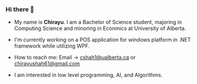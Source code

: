 ### Hi there 👋
- My name is **Chirayu**. I am a Bachelor of Science student, majoring in Computing Science and minoring in Econmics at University of Alberta.

- I'm currently working on a POS application for windows platform in .NET framework while utilizing WPF.

- How to reach me: Email -> cshah1@ualberta.ca or chirayushah61@gmail.com

- I am interested in low level programming, AI, and Algorithms.
